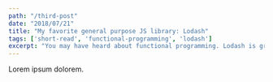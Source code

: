 ```yaml
---
path: "/third-post"
date: "2018/07/21"
title: "My favorite general purpose JS library: Lodash"
tags: ['short-read', 'functional-programming', 'lodash']
excerpt: "You may have heard about functional programming. Lodash is great to start thinking functionally in JS"
---
```


Lorem ipsum dolorem.
